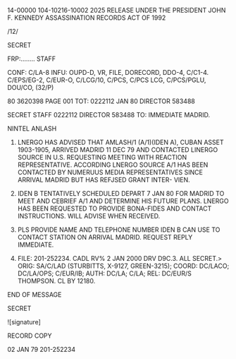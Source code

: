 14-00000
104-10216-10002
2025 RELEASE UNDER THE PRESIDENT JOHN F. KENNEDY ASSASSINATION RECORDS ACT OF 1992

/12/

SECRET

FRP:........
STAFF

CONF: C/LA-8 INFU: OUPD-D, VR, FILE, DORECORD, DDO-4, C/C1-4.
C/EPS/EG-2, C/EUR-O, C/LCG/10, C/PCS, C/PCS LCG, C/PCS/PGLU, DOU/CO,
(32/P)

80 3620398
PAGE 001
TOT: 0222112 JAN 80 DIRECTOR 583488

SECRET
STAFF 0222112 DIRECTOR 583488
TO: IMMEDIATE MADRID.

NINTEL ANLASH

1. LNERGO HAS ADVISED THAT AMLASH/1 (A/1)(IDEN A), CUBAN
   ASSET 1903-1905, ARRIVED MADRID 11 DEC 79 AND CONTACTED LINERGO
   SOURCE IN U.S. REQUESTING MEETING WITH REACTION REPRESENTATIVE.
   ACCORDING LNERGO SOURCE A/1 HAS BEEN CONTACTED BY NUMERUUS MEDIA
   REPRESENTATIVES SINCE ARRIVAL MADRID BUT HAS REFJSED GRANT INTER-
   VIEN.

2. IDEN B TENTATIVELY SCHEDULED DEPART 7 JAN 80 FOR MADRID
   TO MEET AND CEBRIEF A/1 AND DETERMINE HIS FUTURE PLANS. LNERGO
   HAS BEEN REQUESTED TO PROVIDE BONA-FIDES AND CONTACT INSTRUCTIONS.
   WILL ADVISE WHEN RECEIVED.

3. PLS PROVIDE NAME AND TELEPHONE NUMBER IDEN B CAN USE TO
   CONTACT STATION ON ARRIVAL MADRID. REQUEST REPLY IMMEDIATE.

4. FILE: 201-252234. CADL RV% 2 JAN 2000 DRV D9C.3. ALL
   SECRET.>
   ORIG: SA/C/LAD (STURBITTS, X-9127, GREEN-3215); COORD: DC/LACO;
   DC/LA/OPS; C/EUR/IB; AUTH: DC/LA; C/LA; REL: DC/EUR/S
   THOMPSON. CL BY 12180.

END OF MESSAGE

SECRET

![signature]

RECORD COPY

02 JAN 79
201-252234
